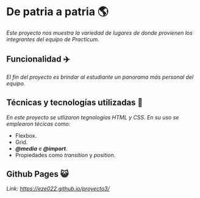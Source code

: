 # De patria a patria 🌎

_Este proyecto nos muestra la variedad de lugares de donde provienen los integrantes del equipo de Practicum._

## Funcionalidad ✈️

_El fin del proyecto es brindar al estudiante un panorama más personal del equipo._

## Técnicas y tecnologías utilizadas 📍

_En este proyecto se utlizaron tegnologías HTML y CSS. En su uso se emplearon técicas como:_

- Flexbox.
- Grid.
- **_@media_** e **_@import_**.
- Propiedades como _transition_ y _position_.

## Github Pages 😺

_Link: https://eze022.github.io/proyecto3/_
